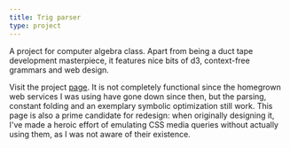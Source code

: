 ```yaml
---
title: Trig parser
type: project
---
```

A project for computer algebra class. Apart from being a duct tape development masterpiece, it features nice bits of d3, context-free grammars and web design.

Visit the project [page](http://thoughtspile.github.io/Computer-Algebra-Project). It is not completely functional since the homegrown web services I was using have gone down since then, but the parsing, constant folding and an exemplary symbolic optimization still work. This page is also a prime candidate for redesign: when originally designing it, I've made a heroic effort of emulating CSS media queries without actually using them, as I was not aware of their existence. 
